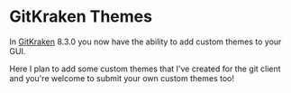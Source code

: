 # GitKraken Themes

In [GitKraken](https://www.gitkraken.com/invite/sbhVeDpR) 8.3.0 you now have the ability to add custom themes to your GUI. 

Here I plan to add some custom themes that I've created for the git client and you're welcome to submit your own custom themes too! 





